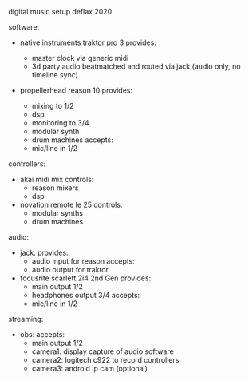 digital music setup deflax 2020

software:
- native instruments traktor pro 3
  provides:
    - master clock via generic midi
    - 3d party audio beatmatched and routed via jack (audio only, no timeline sync)

- propellerhead reason 10
  provides:
    - mixing to 1/2
    - dsp
    - monitoring to 3/4
    - modular synth
    - drum machines
  accepts:
    - mic/line in 1/2

controllers:
- akai midi mix
  controls:
    - reason mixers
    - dsp
- novation remote le 25
  controls:
    - modular synths
    - drum machines

audio:
- jack:
  provides:
    - audio input for reason
  accepts:
    - audio output for traktor
- focusrite scarlett 2i4 2nd Gen
  provides:
    - main output 1/2
    - headphones output 3/4
  accepts:
    - mic/line in 1/2

streaming:
- obs:
  accepts:
    - main output 1/2
    - camera1: display capture of audio software
    - camera2: logitech c922 to record controllers
    - camera3: android ip cam (optional)